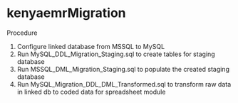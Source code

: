 # kenyaemrMigration

Procedure
1. Configure linked database from MSSQL to MySQL
2. Run MySQL_DDL_Migration_Staging.sql to create tables for staging database
3. Run MSSQL_DML_Migration_Staging.sql to populate the created staging database 
4. Run MySQL_Migration_DDL_DML_Transformed.sql to transform raw data in linked db to coded data for spreadsheet module
